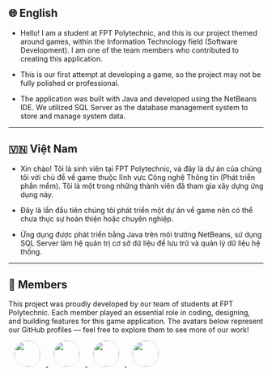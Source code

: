 ## 🌐 English

- Hello! I am a student at FPT Polytechnic, and this is our project themed around games, within the Information Technology field (Software Development). I am one of the team members who contributed to creating this application.

- This is our first attempt at developing a game, so the project may not be fully polished or professional.

- The application was built with Java and developed using the NetBeans IDE. We utilized SQL Server as the database management system to store and manage system data.

---

## 🇻🇳 Việt Nam

- Xin chào! Tôi là sinh viên tại FPT Polytechnic, và đây là dự án của chúng tôi với chủ đề về game thuộc lĩnh vực Công nghệ Thông tin (Phát triển phần mềm). Tôi là một trong những thành viên đã tham gia xây dựng ứng dụng này.

- Đây là lần đầu tiên chúng tôi phát triển một dự án về game nên có thể chưa thực sự hoàn thiện hoặc chuyên nghiệp.

- Ứng dụng được phát triển bằng Java trên môi trường NetBeans, sử dụng SQL Server làm hệ quản trị cơ sở dữ liệu để lưu trữ và quản lý dữ liệu hệ thống.

---

## 🌠 Members 

This project was proudly developed by our team of students at FPT Polytechnic. Each member played an essential role in coding, designing, and building features for this game application. The avatars below represent our GitHub profiles — feel free to explore them to see more of our work!
<p>
  <a href="https://github.com/jacksonks0104">
    <img src="https://avatars.githubusercontent.com/jacksonks0104" width="50" height="50" style="border-radius:50%; object-fit:cover; margin: 0 12px; box-shadow: 0 0 5px rgba(0,0,0,0.15);" />
  </a>
  <a href="https://github.com/Bill269">
    <img src="https://avatars.githubusercontent.com/Bill269" width="50" height="50" style="border-radius:50%; object-fit:cover; margin: 0 12px; box-shadow: 0 0 5px rgba(0,0,0,0.15);" />
  </a>
  <a href="https://github.com/hoengggg">
    <img src="https://avatars.githubusercontent.com/hoengggg" width="50" height="50" style="border-radius:50%; object-fit:cover; margin: 0 12px; box-shadow: 0 0 5px rgba(0,0,0,0.15);" />
  </a>
  <a href="https://github.com/HOLYSHITBOY-HANDSOME">
    <img src="https://avatars.githubusercontent.com/HOLYSHITBOY-HANDSOME" width="50" height="50" style="border-radius:50%; object-fit:cover; margin: 0 12px; box-shadow: 0 0 5px rgba(0,0,0,0.15);" />
  </a>
</p>
